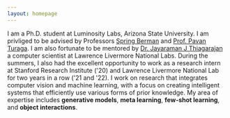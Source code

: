 ```yaml
---
layout: homepage
---
```


I am a Ph.D. student at Luminosity Labs, Arizona State University. I am privliged to be advised by Professors [Spring Berman](https://search.asu.edu/profile/1943720) and [Prof. Pavan Turaga](https://pavanturaga.com/). I am also fortunate to be mentored by [Dr. Jayaraman J Thiagarajan](https://jjthiagarajan.com/) a computer scientist at Lawrence Livermore National Labs. During the summers, I also had the excellent opportunity to work as a research intern at Stanford Research Institute ('20) and Lawrence Livermore National Lab for two years in a row ('21 and '22). I work on research that integrates computer vision and machine learning, with a focus on creating intelligent systems that efficiently use various forms of prior knowledge. My area of expertise includes **generative models**, **meta learning**, **few-shot learning**, and **object interactions**.

